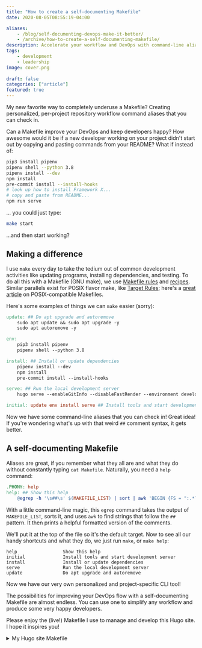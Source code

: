 ```yaml
---
title: "How to create a self-documenting Makefile"
date: 2020-08-05T08:55:19-04:00

aliases:
    - /blog/self-documenting-devops-make-it-better/
    - /archive/how-to-create-a-self-documenting-makefile/
description: Accelerate your workflow and DevOps with command-line aliases you can check in
tags:
    - development
    - leadership
image: cover.png
 
draft: false
categories: ["article"]
featured: true
---
```


My new favorite way to completely underuse a Makefile? Creating personalized, per-project repository workflow command aliases that you can check in.

Can a Makefile improve your DevOps and keep developers happy? How awesome would it be if a new developer working on your project didn't start out by copying and pasting commands from your README? What if instead of:

```sh
pip3 install pipenv
pipenv shell --python 3.8
pipenv install --dev
npm install
pre-commit install --install-hooks
# look up how to install Framework X...
# copy and paste from README...
npm run serve
```

... you could just type:

```sh
make start
```

...and then start working?

## Making a difference

I use `make` every day to take the tedium out of common development activities like updating programs, installing dependencies, and testing. To do all this with a Makefile (GNU make), we use [Makefile rules](https://www.gnu.org/software/make/manual/make.html#Rules) and [recipes](https://www.gnu.org/software/make/manual/make.html#Recipes). Similar parallels exist for POSIX flavor make, like [Target Rules](https://pubs.opengroup.org/onlinepubs/9699919799/utilities/make.html#tag_20_76_13_04); here's a [great article](https://nullprogram.com/blog/2017/08/20/) on POSIX-compatible Makefiles.

Here's some examples of things we can `make` easier (sorry):

```Makefile
update: ## Do apt upgrade and autoremove
    sudo apt update && sudo apt upgrade -y
    sudo apt autoremove -y

env:
    pip3 install pipenv
    pipenv shell --python 3.8

install: ## Install or update dependencies
    pipenv install --dev
    npm install
    pre-commit install --install-hooks

serve: ## Run the local development server
    hugo serve --enableGitInfo --disableFastRender --environment development

initial: update env install serve ## Install tools and start development server
```

Now we have some command-line aliases that you can check in! Great idea! If you're wondering what's up with that weird `##` comment syntax, it gets better.

## A self-documenting Makefile

Aliases are great, if you remember what they all are and what they do without constantly typing `cat Makefile`. Naturally, you need a `help` command:

```Makefile
.PHONY: help
help: ## Show this help
    @egrep -h '\s##\s' $(MAKEFILE_LIST) | sort | awk 'BEGIN {FS = ":.*?## "}; {printf "\033[36m%-20s\033[0m %s\n", $$1, $$2}'
```

With a little command-line magic, this `egrep` command takes the output of `MAKEFILE_LIST`, sorts it, and uses `awk` to find strings that follow the `##` pattern. It then prints a helpful formatted version of the comments.

We'll put it at the top of the file so it's the default target. Now to see all our handy shortcuts and what they do, we just run `make`, or `make help`:

```text
help                 Show this help
initial              Install tools and start development server
install              Install or update dependencies
serve                Run the local development server
update               Do apt upgrade and autoremove
```

Now we have our very own personalized and project-specific CLI tool!

The possibilities for improving your DevOps flow with a self-documenting Makefile are almost endless. You can use one to simplify any workflow and produce some very happy developers.

Please enjoy the (live!) Makefile I use to manage and develop this Hugo site. I hope it inspires you!

<details>
<summary>My Hugo site Makefile</summary>

```Makefile
{{% md %}}
{{< readfile file="Makefile" >}}
{{% /md %}}
```

</details>
